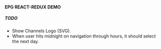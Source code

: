 #### EPG REACT-REDUX DEMO

##### *TODO*
- Show Channels Logo (SVG).
- When user hits midnight on navigation through hours, it should select the next day.